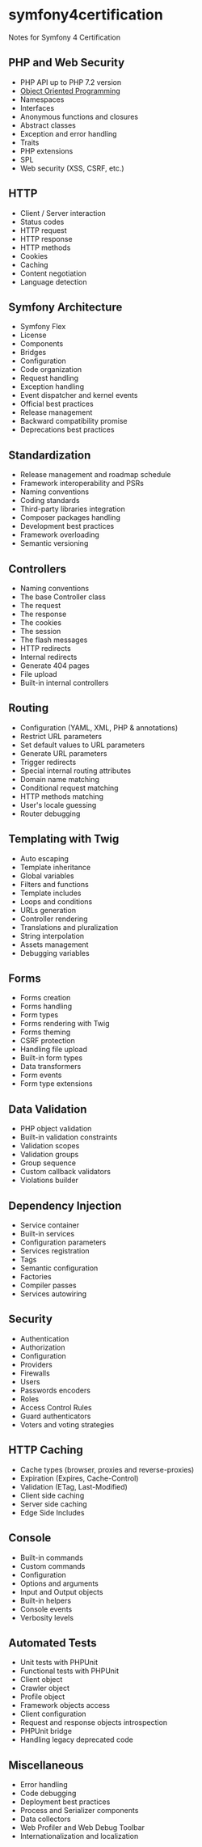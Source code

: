 # symfony4certification
Notes for Symfony 4 Certification

## PHP and Web Security
- PHP API up to PHP 7.2 version
- [Object Oriented Programming](php_and_web_security/object_oriented_programming/01_the_basics.md)
- Namespaces
- Interfaces
- Anonymous functions and closures
- Abstract classes
- Exception and error handling
- Traits
- PHP extensions
- SPL
- Web security (XSS, CSRF, etc.)

## HTTP
- Client / Server interaction
- Status codes
- HTTP request
- HTTP response
- HTTP methods
- Cookies
- Caching
- Content negotiation
- Language detection

## Symfony Architecture
- Symfony Flex
- License
- Components
- Bridges
- Configuration
- Code organization
- Request handling
- Exception handling
- Event dispatcher and kernel events
- Official best practices
- Release management
- Backward compatibility promise
- Deprecations best practices

## Standardization
- Release management and roadmap schedule
- Framework interoperability and PSRs
- Naming conventions
- Coding standards
- Third-party libraries integration
- Composer packages handling
- Development best practices
- Framework overloading
- Semantic versioning

## Controllers
- Naming conventions
- The base Controller class
- The request
- The response
- The cookies
- The session
- The flash messages
- HTTP redirects
- Internal redirects
- Generate 404 pages
- File upload
- Built-in internal controllers

## Routing
- Configuration (YAML, XML, PHP & annotations)
- Restrict URL parameters
- Set default values to URL parameters
- Generate URL parameters
- Trigger redirects
- Special internal routing attributes
- Domain name matching
- Conditional request matching
- HTTP methods matching
- User's locale guessing
- Router debugging

## Templating with Twig
- Auto escaping
- Template inheritance
- Global variables
- Filters and functions
- Template includes
- Loops and conditions
- URLs generation
- Controller rendering
- Translations and pluralization
- String interpolation
- Assets management
- Debugging variables

## Forms
- Forms creation
- Forms handling
- Form types
- Forms rendering with Twig
- Forms theming
- CSRF protection
- Handling file upload
- Built-in form types
- Data transformers
- Form events
- Form type extensions

## Data Validation
- PHP object validation
- Built-in validation constraints
- Validation scopes
- Validation groups
- Group sequence
- Custom callback validators
- Violations builder

## Dependency Injection
- Service container
- Built-in services
- Configuration parameters
- Services registration
- Tags
- Semantic configuration
- Factories
- Compiler passes
- Services autowiring

## Security
- Authentication
- Authorization
- Configuration
- Providers
- Firewalls
- Users
- Passwords encoders
- Roles
- Access Control Rules
- Guard authenticators
- Voters and voting strategies

## HTTP Caching
- Cache types (browser, proxies and reverse-proxies)
- Expiration (Expires, Cache-Control)
- Validation (ETag, Last-Modified)
- Client side caching
- Server side caching
- Edge Side Includes

## Console
- Built-in commands
- Custom commands
- Configuration
- Options and arguments
- Input and Output objects
- Built-in helpers
- Console events
- Verbosity levels

## Automated Tests
- Unit tests with PHPUnit
- Functional tests with PHPUnit
- Client object
- Crawler object
- Profile object
- Framework objects access
- Client configuration
- Request and response objects introspection
- PHPUnit bridge
- Handling legacy deprecated code

## Miscellaneous
- Error handling
- Code debugging
- Deployment best practices
- Process and Serializer components
- Data collectors
- Web Profiler and Web Debug Toolbar
- Internationalization and localization
